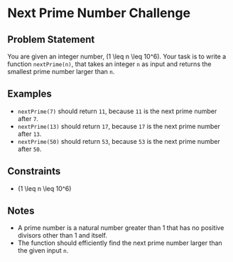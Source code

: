 # Next Prime Number Challenge

## Problem Statement

You are given an integer number, \(1 \leq n \leq 10^6\). Your task is to write a function `nextPrime(n)`, that takes an integer `n` as input and returns the smallest prime number larger than `n`.

## Examples

- `nextPrime(7)` should return `11`, because `11` is the next prime number after `7`.
- `nextPrime(13)` should return `17`, because `17` is the next prime number after `13`.
- `nextPrime(50)` should return `53`, because `53` is the next prime number after `50`.

## Constraints

- \(1 \leq n \leq 10^6\)

## Notes

- A prime number is a natural number greater than 1 that has no positive divisors other than 1 and itself.
- The function should efficiently find the next prime number larger than the given input `n`.
